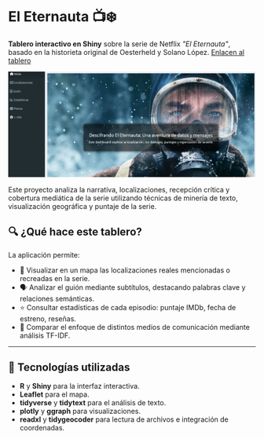 # El Eternauta 📺❄️

**Tablero interactivo en Shiny** sobre la serie de Netflix *"El Eternauta"*, basado en la historieta original de Oesterheld y Solano López. 
[Enlacen al tablero](https://nataliamarinn.shinyapps.io/eternauta/)

![Captura del dashboard](src/tablero.png)

Este proyecto analiza la narrativa, localizaciones, recepción crítica y cobertura mediática de la serie utilizando técnicas de minería de texto, visualización geográfica y puntaje de la serie.


## 🔍 ¿Qué hace este tablero?

La aplicación permite:

- 📍 Visualizar en un mapa las localizaciones reales mencionadas o recreadas en la serie.
- 🗣️ Analizar el guión mediante subtítulos, destacando palabras clave y relaciones semánticas.
- ⭐ Consultar estadísticas de cada episodio: puntaje IMDb, fecha de estreno, reseñas.
- 📰 Comparar el enfoque de distintos medios de comunicación mediante análisis TF-IDF.

---

## 🧪 Tecnologías utilizadas

- **R** y **Shiny** para la interfaz interactiva.
- **Leaflet** para el mapa.
- **tidyverse** y **tidytext** para el análisis de texto.
- **plotly** y **ggraph** para visualizaciones.
- **readxl** y **tidygeocoder** para lectura de archivos e integración de coordenadas.
